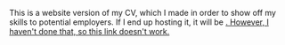 This is a website version of my CV, which I made in order to show off my skills to potential employers.
If I end up hosting it, it will be <a href=https://polytechnes.github.io/curriculum-vitae>. However, I haven't done that, so this link doesn't work.